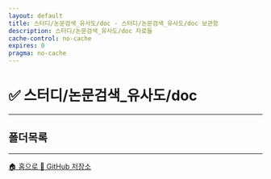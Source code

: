 ```yaml
---
layout: default
title: 스터디/논문검색_유사도/doc - 스터디/논문검색_유사도/doc 보관함
description: 스터디/논문검색_유사도/doc 자료들
cache-control: no-cache
expires: 0
pragma: no-cache
---
```



# ✅ 스터디/논문검색_유사도/doc

<script>

// 폴더 정보 가져오기 함수
function getFolderInfo(folderName) {
    folderName = (folderName || '').toString().replace(/^\/+|\/+$/g, '');
    // 폴더명에 따른 아이콘과 설명 (가나다순 정렬)
    const folderMappings = {
        '감성데이타': { icon: '📊', desc: 'AI HUB 감성 데이타셋' },
        '경구약제 이미지 데이터(데이터 설명서, 경구약제 리스트)': { icon: '📊', desc: '데이터 설명서' },
        '논문검색_유사도': { icon: '💊', desc: '논문검색 유사도' },
        '감성데이타': { icon: '📊', desc: 'AI HUB 감성 데이타셋' },
        '멘토': { icon: '👨‍🏫', desc: '멘토 관련 자료' },
        '백업': { icon: '💾', desc: '백업 파일들' },
        '발표자료': { icon: '📊', desc: '발표 자료' },
        '셈플': { icon: '📂', desc: '샘플 파일들' },
        '스터디': { icon: '📒', desc: '학습 자료' },
        '스프린트미션_완료': { icon: '✅', desc: '완료된 스프린트 미션들' },
        '스프린트미션_작업중': { icon: '🚧', desc: '진행 중인 미션들' },
        '실습': { icon: '🔬', desc: '실습 자료' },
        '위클리페이퍼': { icon: '📰', desc: '주간 학습 리포트' },
        '테스트': { icon: '🧪', desc: '테스트 파일들' },
        '협업일지': { icon: '📓', desc: '협업 일지' },
        '회의록': { icon: '📋', desc: '팀 회의록' },
        'AI 모델 환경 설치가이드': { icon: '⚙️', desc: '설치 가이드' },
        'assets': { icon: '🎨', desc: '정적 자원' },
        'image': { icon: '🖼️', desc: '이미지 파일들' },
        'Learning': { icon: '📚', desc: '학습 자료' },
        'Learning Daily': { icon: '📅', desc: '일일 학습 기록' },
        'md': { icon: '📝', desc: 'Markdown 문서' }
    };
    return folderMappings[folderName] || { icon: '📁', desc: '폴더' };
}

function getFileInfo(extname) {
  switch(extname.toLowerCase()) {
    case '.ipynb':
      return { icon: '📓', type: 'Colab' };
    case '.py':
      return { icon: '🐍', type: 'Python' };
    case '.md':
      return { icon: '📝', type: 'Markdown' };
    case '.json':
      return { icon: '⚙️', type: 'JSON' };
    case '.zip':
      return { icon: '📦', type: '압축' };
    case '.png':
    case '.jpg':
    case '.jpeg':
      return { icon: '🖼️', type: '이미지' };
    case '.csv':
      return { icon: '📊', type: '데이터' };
    case '.pdf':
      return { icon: '📄', type: 'PDF' };
    case '.docx':
      return { icon: '�', type: 'Word' };
    case '.pptx':
      return { icon: '📊', type: 'PowerPoint' };
    case '.xlsx':
      return { icon: '📈', type: 'Excel' };
    case '.hwp':
      return { icon: '📄', type: 'HWP' };
    case '.txt':
      return { icon: '📄', type: 'Text' };
    case '.html':
      return { icon: '🌐', type: 'HTML' };
    default:
      return { icon: '📄', type: '파일' };
  }
}

{% assign cur_dir = "/스터디/논문검색_유사도/doc/" %}
{% include cur_files.liquid %}
{% include page_values.html %}
{% include page_files_table.html %}
{% include page_folders_tree.html %}

</script>

<div class="file-grid">
  <!-- 파일 목록이 JavaScript로 동적 생성됩니다 -->
</div>

---

## 폴더목록

<div class="folder-grid">
  <!-- 폴더 목록이 JavaScript로 동적 생성됩니다 -->
</div>


---

<div class="navigation-footer">
  <a href="{{- site.baseurl -}}/" class="nav-button home">
    <span class="nav-icon">🏠</span> 홈으로
  </a>
  <a href="https://github.com/c0z0c/sprint_mission" target="_blank">
    <span class="link-icon">📱</span> GitHub 저장소
  </a>
</div>